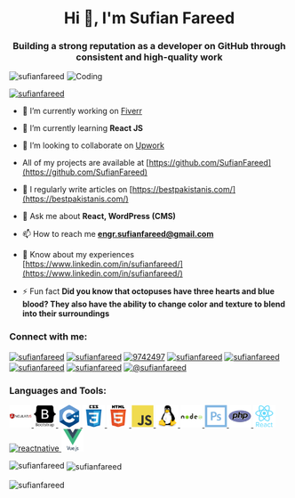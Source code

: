 <h1 align="center">Hi 👋, I'm Sufian Fareed</h1>
<h3 align="center">Building a strong reputation as a developer on GitHub through consistent and high-quality work</h3>
<img align="right" alt="Coding" width="400" src="https://miro.medium.com/max/720/0*7Q3yvSIv_t0ioJ-Z.gif">
<p align="left"> <img src="https://komarev.com/ghpvc/?username=sufianfareed&label=Profile%20views&color=0e75b6&style=flat" alt="sufianfareed" /> </p>

<p align="left"> <a href="https://twitter.com/sufianfareed" target="blank"><img src="https://img.shields.io/twitter/follow/sufianfareed?logo=twitter&style=for-the-badge" alt="sufianfareed" /></a> </p>

- 🔭 I’m currently working on [Fiverr](https://www.fiverr.com/sufianfareed)

- 🌱 I’m currently learning **React JS**

- 👯 I’m looking to collaborate on [Upwork](https://www.upwork.com/freelancers/~01746313beec6ada79)

- All of my projects are available at [https://github.com/SufianFareed](https://github.com/SufianFareed)

- 📝 I regularly write articles on [https://bestpakistanis.com/](https://bestpakistanis.com/)

- 💬 Ask me about **React, WordPress (CMS)**

- 📫 How to reach me **engr.sufianfareed@gmail.com**

- 📄 Know about my experiences [https://www.linkedin.com/in/sufianfareed/](https://www.linkedin.com/in/sufianfareed/)

- ⚡ Fun fact **Did you know that octopuses have three hearts and blue blood? They also have the ability to change color and texture to blend into their surroundings**

<h3 align="left">Connect with me:</h3>
<p align="left">
<a href="https://twitter.com/sufianfareed" target="blank"><img align="center" src="https://raw.githubusercontent.com/rahuldkjain/github-profile-readme-generator/master/src/images/icons/Social/twitter.svg" alt="sufianfareed" height="30" width="40" /></a>
<a href="https://linkedin.com/in/sufianfareed" target="blank"><img align="center" src="https://raw.githubusercontent.com/rahuldkjain/github-profile-readme-generator/master/src/images/icons/Social/linked-in-alt.svg" alt="sufianfareed" height="30" width="40" /></a>
<a href="https://stackoverflow.com/users/9742497" target="blank"><img align="center" src="https://raw.githubusercontent.com/rahuldkjain/github-profile-readme-generator/master/src/images/icons/Social/stack-overflow.svg" alt="9742497" height="30" width="40" /></a>
<a href="https://fb.com/sufianfareed" target="blank"><img align="center" src="https://raw.githubusercontent.com/rahuldkjain/github-profile-readme-generator/master/src/images/icons/Social/facebook.svg" alt="sufianfareed" height="30" width="40" /></a>
<a href="https://instagram.com/sufianfareed" target="blank"><img align="center" src="https://raw.githubusercontent.com/rahuldkjain/github-profile-readme-generator/master/src/images/icons/Social/instagram.svg" alt="sufianfareed" height="30" width="40" /></a>
<a href="https://dribbble.com/sufianfareed" target="blank"><img align="center" src="https://raw.githubusercontent.com/rahuldkjain/github-profile-readme-generator/master/src/images/icons/Social/dribbble.svg" alt="sufianfareed" height="30" width="40" /></a>
<a href="https://www.behance.net/sufianfareed" target="blank"><img align="center" src="https://raw.githubusercontent.com/rahuldkjain/github-profile-readme-generator/master/src/images/icons/Social/behance.svg" alt="sufianfareed" height="30" width="40" /></a>
<a href="https://medium.com/@sufianfareed" target="blank"><img align="center" src="https://raw.githubusercontent.com/rahuldkjain/github-profile-readme-generator/master/src/images/icons/Social/medium.svg" alt="@sufianfareed" height="30" width="40" /></a>
</p>

<h3 align="left">Languages and Tools:</h3>
<p align="left"> <a href="https://angular.io" target="_blank" rel="noreferrer"> <img src="https://raw.githubusercontent.com/devicons/devicon/master/icons/angularjs/angularjs-original-wordmark.svg" alt="angularjs" width="40" height="40"/> </a> <a href="https://getbootstrap.com" target="_blank" rel="noreferrer"> <img src="https://raw.githubusercontent.com/devicons/devicon/master/icons/bootstrap/bootstrap-plain-wordmark.svg" alt="bootstrap" width="40" height="40"/> </a> <a href="https://www.w3schools.com/cpp/" target="_blank" rel="noreferrer"> <img src="https://raw.githubusercontent.com/devicons/devicon/master/icons/cplusplus/cplusplus-original.svg" alt="cplusplus" width="40" height="40"/> </a> <a href="https://www.w3schools.com/css/" target="_blank" rel="noreferrer"> <img src="https://raw.githubusercontent.com/devicons/devicon/master/icons/css3/css3-original-wordmark.svg" alt="css3" width="40" height="40"/> </a> <a href="https://www.w3.org/html/" target="_blank" rel="noreferrer"> <img src="https://raw.githubusercontent.com/devicons/devicon/master/icons/html5/html5-original-wordmark.svg" alt="html5" width="40" height="40"/> </a> <a href="https://developer.mozilla.org/en-US/docs/Web/JavaScript" target="_blank" rel="noreferrer"> <img src="https://raw.githubusercontent.com/devicons/devicon/master/icons/javascript/javascript-original.svg" alt="javascript" width="40" height="40"/> </a> <a href="https://www.linux.org/" target="_blank" rel="noreferrer"> <img src="https://raw.githubusercontent.com/devicons/devicon/master/icons/linux/linux-original.svg" alt="linux" width="40" height="40"/> </a> <a href="https://nodejs.org" target="_blank" rel="noreferrer"> <img src="https://raw.githubusercontent.com/devicons/devicon/master/icons/nodejs/nodejs-original-wordmark.svg" alt="nodejs" width="40" height="40"/> </a> <a href="https://www.photoshop.com/en" target="_blank" rel="noreferrer"> <img src="https://raw.githubusercontent.com/devicons/devicon/master/icons/photoshop/photoshop-line.svg" alt="photoshop" width="40" height="40"/> </a> <a href="https://www.php.net" target="_blank" rel="noreferrer"> <img src="https://raw.githubusercontent.com/devicons/devicon/master/icons/php/php-original.svg" alt="php" width="40" height="40"/> </a> <a href="https://reactjs.org/" target="_blank" rel="noreferrer"> <img src="https://raw.githubusercontent.com/devicons/devicon/master/icons/react/react-original-wordmark.svg" alt="react" width="40" height="40"/> </a> <a href="https://reactnative.dev/" target="_blank" rel="noreferrer"> <img src="https://reactnative.dev/img/header_logo.svg" alt="reactnative" width="40" height="40"/> </a> <a href="https://vuejs.org/" target="_blank" rel="noreferrer"> <img src="https://raw.githubusercontent.com/devicons/devicon/master/icons/vuejs/vuejs-original-wordmark.svg" alt="vuejs" width="40" height="40"/> </a> </p>

<p><img align="left" src="https://github-readme-stats.vercel.app/api/top-langs?username=sufianfareed&show_icons=true&locale=en&layout=compact" alt="sufianfareed" /></p>

<p>&nbsp;<img align="center" src="https://github-readme-stats.vercel.app/api?username=sufianfareed&show_icons=true&locale=en" alt="sufianfareed" /></p>

<p><img align="center" src="https://github-readme-streak-stats.herokuapp.com/?user=sufianfareed&" alt="sufianfareed" /></p>
